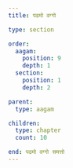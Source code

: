 ```yaml
---
title: पढमो वग्गो

type: section

order:
  aagam: 
    position: 9
    depth: 1
  section: 
    position: 1
    depth: 2

parent:
  type: aagam

children:
  type: chapter
  count: 10

end: पढमो वग्गो समत्तो
---
```


